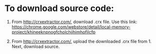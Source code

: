 
# To download source code:
1. From http://crxextractor.com/, download .crx file. Use this link: https://chrome.google.com/webstore/detail/local-memory-project/khineeknpnogfcholchjihimhofilcfp

2. From http://crxextractor.com/, upload the downloaded .crx file from 1. Next, download source.